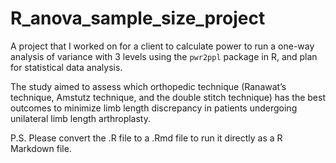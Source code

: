 # R_anova_sample_size_project

A project that I worked on for a client to calculate power to run a one-way analysis of variance with 3 levels using the `pwr2ppl` package in R, and plan for statistical data analysis.

The study aimed to assess which orthopedic technique (Ranawat’s technique, Amstutz technique, and the double stitch technique) has the best outcomes to minimize limb length discrepancy in patients undergoing unilateral limb length arthroplasty.

P.S. Please convert the .R file to a .Rmd file to run it directly as a R Markdown file.
